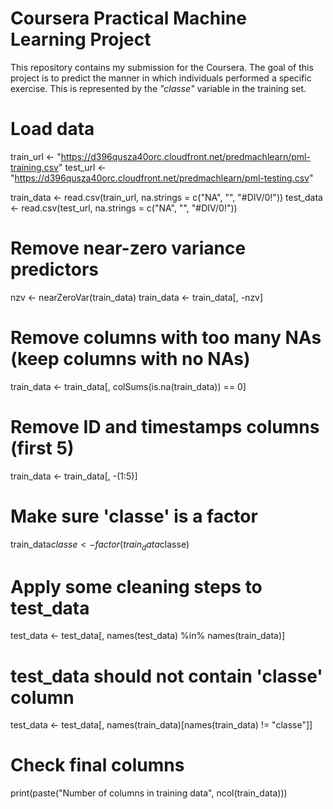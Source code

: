 # Coursera Practical Machine Learning Project
This repository contains my submission for the Coursera. The goal of this project is to predict the manner in which individuals performed a specific exercise. This is represented by the *"classe"* variable in the training set. 
# Load data
train_url <- "https://d396qusza40orc.cloudfront.net/predmachlearn/pml-training.csv"
test_url <- "https://d396qusza40orc.cloudfront.net/predmachlearn/pml-testing.csv"

train_data <- read.csv(train_url, na.strings = c("NA", "", "#DIV/0!"))
test_data <- read.csv(test_url, na.strings = c("NA", "", "#DIV/0!"))

# Remove near-zero variance predictors
nzv <- nearZeroVar(train_data)
train_data <- train_data[, -nzv]

# Remove columns with too many NAs (keep columns with no NAs)
train_data <- train_data[, colSums(is.na(train_data)) == 0]

# Remove ID and timestamps columns (first 5)
train_data <- train_data[, -(1:5)]

# Make sure 'classe' is a factor
train_data$classe <- factor(train_data$classe)

# Apply some cleaning steps to test_data
test_data <- test_data[, names(test_data) %in% names(train_data)]
# test_data should not contain 'classe' column
test_data <- test_data[, names(train_data)[names(train_data) != "classe"]]

# Check final columns
print(paste("Number of columns in training data", ncol(train_data)))
